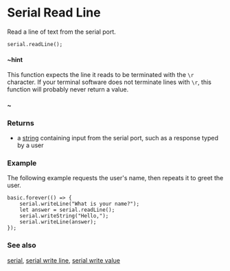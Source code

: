 # Serial Read Line

Read a line of text from the serial port.

```sig
serial.readLine();
```

#### ~hint

This function expects the line it reads to be terminated with the `\r`
character.  If your terminal software does not terminate lines with
`\r`, this function will probably never return a value.

#### ~

### Returns

* a [string](/reference/types/string) containing input from the serial port, such as a response typed by a user

### Example

The following example requests the user's name, then repeats it to greet the user.

```blocks
basic.forever(() => {
    serial.writeLine("What is your name?");
    let answer = serial.readLine();
    serial.writeString("Hello,");
    serial.writeLine(answer);
});
```

### See also

[serial](/device/serial),
[serial write line](/reference/serial/write-line),
[serial write value](/reference/serial/write-value)
